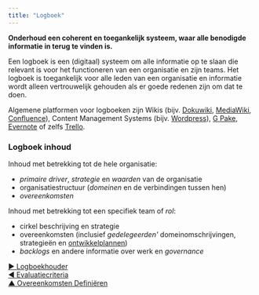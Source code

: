 ```yaml
---
title: "Logboek"
---
```



**Onderhoud een coherent en toegankelijk systeem, waar alle benodigde informatie in terug te vinden is.**

Een logboek is een (digitaal) systeem om alle informatie op te slaan die relevant is voor het functioneren van een organisatie en zijn teams. Het logboek is toegankelijk voor alle leden van een organisatie en informatie wordt alleen vertrouwelijk gehouden als er goede redenen zijn om dat te doen.

Algemene platformen voor logboeken zijn Wikis (bijv. [Dokuwiki](https://www.dokuwiki.org/), [MediaWiki](https://www.mediawiki.org/), [Confluence](https://www.atlassian.com/software/confluence)), Content Management Systems (bijv. [Wordpress](https://wordpress.org/)), [G Pake](https://gsuite.google.com), [Evernote](https://evernote.com/business) of zelfs [Trello](https://trello.com/).

### Logboek inhoud

Inhoud met betrekking tot de hele organisatie:

- <dfn data-info="Primaire Driver: De primaire driver voor een domein is de hoofddriver waar mensen die verantwoordelijk zijn voor dat domein op reageren.">primaire driver</dfn>, <dfn data-info="Strategie: Een hoog over aanpak voor hoe mensen waarde gaan creëren om succesvol invulling te geven aan (de driver en doelstelling van) een domein.">strategie</dfn> en <dfn data-info="Waarden: Waardevolle principes die dienen als richtlijnen voor gewenst gedrag. Niet te verwarren met waarde (enkelvoud) in de context van een driver.">waarden</dfn> van de organisatie
- organisatiestructuur (<dfn data-info="Domein: Een afgebakend gebied van invloed, activiteit en besluitvorming binnen een organisatie.">domeinen</dfn> en de verbindingen tussen hen)
- <dfn data-info="Overeenkomst: Een overeengekomen richtlijn, proces, beleid of protocol dat is ontworpen om de stroom van waarde zo goed mogelijk te geleiden.">overeenkomsten</dfn> 

Inhoud met betrekking tot een specifiek team of <dfn data-info="Rol: Een domein dat is gedelegeerd aan een individu.">rol</dfn>:

- cirkel beschrijving en strategie
- overeenkomsten (inclusief <dfn data-info="Gedelegeerde: Een individu of groep die de aansprakelijkheid aanvaardt voor een domein dat aan hen is overgedragen.">gedelegeerden'</dfn> domeinomschrijvingen, strategieën en [ontwikkelplannen](development-plan.html))
- <dfn data-info="Backlog: Een (geprioriteerde) lijst van werk gerelateerde items (deliverables), of (drivers) die nog moeten worden opgepakt.">backlogs</dfn> en andere informatie over werk en <dfn data-info="Governance: Het vaststellen van doelstellingen en het nemen en ontwikkelen van besluiten die ervoor moeten zorgen dat deze doelstellingen ook worden bereikt.">governance</dfn>

[&#9654; Logboekhouder](logbook-keeper.html)<br/>[&#9664; Evaluatiecriteria](evaluation-criteria.html)<br/>[&#9650; Overeenkomsten Definiëren](defining-agreements.html)


